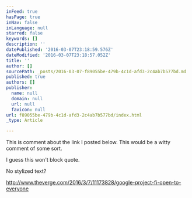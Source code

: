```yaml
---
inFeed: true
hasPage: true
inNav: false
inLanguage: null
starred: false
keywords: []
description: ''
datePublished: '2016-03-07T23:18:59.576Z'
dateModified: '2016-03-07T23:18:57.052Z'
title: ''
author: []
sourcePath: _posts/2016-03-07-f89055be-479b-4c1d-afd3-2c4ab7b577bd.md
published: true
authors: []
publisher:
  name: null
  domain: null
  url: null
  favicon: null
url: f89055be-479b-4c1d-afd3-2c4ab7b577bd/index.html
_type: Article

---
```

This is comment about the link I posted below. This would be a witty comment of some sort.

I guess this won't block quote.

No stylized text?

http://www.theverge.com/2016/3/7/11173828/google-project-fi-open-to-everyone